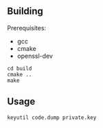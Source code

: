 ## Building
Prerequisites:
* gcc
* cmake
* openssl-dev

```mkdir build
cd build
cmake ..
make
```

## Usage
    keyutil code.dump private.key
